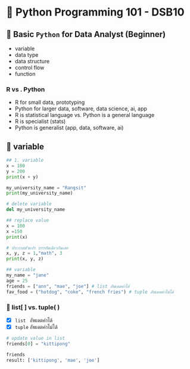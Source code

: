 # 🌲 Python Programming 101 - DSB10
## 🐣 Basic `Python` for Data Analyst (Beginner)
- variable
- data type
- data structure
- control flow
- function
### R vs . Python
- R for small data, prototyping
- Python for larger data, software, data science, ai, app
- R is statistical language vs. Python is a general language
- R is specialist (stats)
- Python is generalist (app, data, software, ai)
## 📩 variable
```py
## 1. variable  
x = 100
y = 200
print(x + y)
```
```py
my_university_name = "Rangsit"
print(my_university_name)
```
```py
# delete variable
del my_university_name
```
```py
## replace value
x = 100
x =150
print(x)
```
```py
# ประกาศตัวแปร บรรทัดเดียวกันเลย
x, y, z = 1,"math", 3
print(x, y, z)
```
```py
## variable
my_name = "jane"
age = 25
friends = ["ann", "mae", "joe"] # list อัพเดตค่าได้
fav_food = ("hotdog", "coke", "french fries") # tuple อัพเดตค่าไม่ได้
```
### 🍁 list[ ] vs. tuple( )
- [x] `list ` อัพเดตค่าได้
- [x] `tuple` อัพเดตค่าไม่ได้
```py
# update value in list
friends[0] = "kittipong"

friends
result: ['kittipong', 'mae', 'joe']
```
